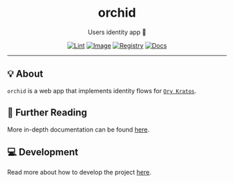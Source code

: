 <h1 align="center">orchid</h1>

<div align="center">

Users identity app 👤

[![Lint](https://github.com/radio-aktywne/orchid/actions/workflows/lint.yaml/badge.svg)](https://github.com/radio-aktywne/orchid/actions/workflows/lint.yaml)
[![Image](https://github.com/radio-aktywne/orchid/actions/workflows/image.yaml/badge.svg)](https://github.com/radio-aktywne/orchid/actions/workflows/image.yaml)
[![Registry](https://github.com/radio-aktywne/orchid/actions/workflows/registry.yaml/badge.svg)](https://github.com/radio-aktywne/orchid/actions/workflows/registry.yaml)
[![Docs](https://github.com/radio-aktywne/orchid/actions/workflows/docs.yaml/badge.svg)](https://github.com/radio-aktywne/orchid/actions/workflows/docs.yaml)

</div>

---

## 💡 About

`orchid` is a web app that implements identity flows
for [`Ory Kratos`](https://www.ory.sh/kratos).

## 📄 Further Reading

More in-depth documentation can be found
[here](https://radio-aktywne.github.io/orchid).

## 💻 Development

Read more about how to develop the project
[here](https://github.com/radio-aktywne/orchid/blob/main/CONTRIBUTING.md).
